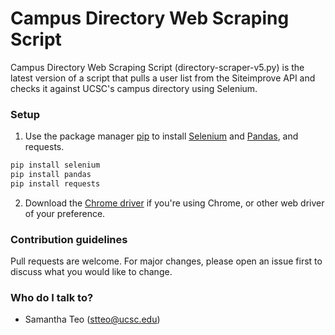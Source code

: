 # Campus Directory Web Scraping Script

Campus Directory Web Scraping Script (directory-scraper-v5.py) is the latest version of a script that pulls a user list from the Siteimprove API and checks it against UCSC's campus directory using Selenium. 

### Setup ###

1. Use the package manager [pip](https://pip.pypa.io/en/stable/) to install [Selenium](https://selenium-python.readthedocs.io/installation.html) and [Pandas](https://pandas.pydata.org/pandas-docs/stable/getting_started/install.html), and requests.

```bash
pip install selenium
pip install pandas
pip install requests
```
2. Download the [Chrome driver](https://chromedriver.chromium.org/downloads) if you're using Chrome, or other web driver of your preference.

### Contribution guidelines ###

Pull requests are welcome. For major changes, please open an issue first to discuss what you would like to change.

### Who do I talk to? ###

* Samantha Teo (stteo@ucsc.edu)


